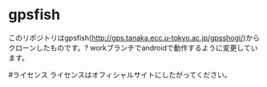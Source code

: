 gpsfish
===

このリポジトリはgpsfish(<http://gps.tanaka.ecc.u-tokyo.ac.jp/gpsshogi/>)からクローンしたものです。?
workブランチでandroidで動作するように変更しています。

#ライセンス
ライセンスはオフィシャルサイトにしたがってください。

